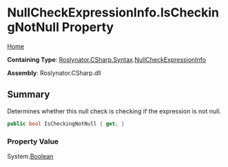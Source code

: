 <a name="_Top"></a>

# NullCheckExpressionInfo\.IsCheckingNotNull Property

[Home](../../../../../README.md#_Top)

**Containing Type**: [Roslynator.CSharp.Syntax](../../README.md#_Top)\.[NullCheckExpressionInfo](../README.md#_Top)

**Assembly**: Roslynator\.CSharp\.dll

## Summary

Determines whether this null check is checking if the expression is not null\.

```csharp
public bool IsCheckingNotNull { get; }
```

### Property Value

System\.[Boolean](https://docs.microsoft.com/en-us/dotnet/api/system.boolean)

